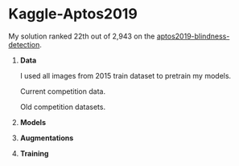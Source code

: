 # Kaggle-Aptos2019

My solution ranked 22th out of 2,943 on the [aptos2019-blindness-detection](https://www.kaggle.com/c/aptos2019-blindness-detection). 

1. **Data**

    I used all images from 2015 train dataset to pretrain my models. 
    
    Current competition data.

    Old competition datasets.


2. **Models**

3. **Augmentations**

4. **Training**
